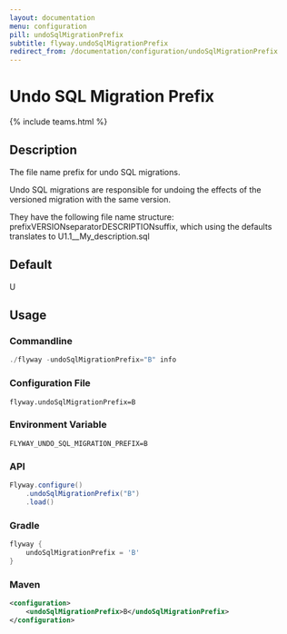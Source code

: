 ```yaml
---
layout: documentation
menu: configuration
pill: undoSqlMigrationPrefix
subtitle: flyway.undoSqlMigrationPrefix
redirect_from: /documentation/configuration/undoSqlMigrationPrefix
---
```


# Undo SQL Migration Prefix
{% include teams.html %}

## Description
The file name prefix for undo SQL migrations.

Undo SQL migrations are responsible for undoing the effects of the versioned migration with the same version.

They have the following file name structure: prefixVERSIONseparatorDESCRIPTIONsuffix, which using the defaults translates to U1.1__My_description.sql

## Default
U

## Usage

### Commandline
```powershell
./flyway -undoSqlMigrationPrefix="B" info
```

### Configuration File
```properties
flyway.undoSqlMigrationPrefix=B
```

### Environment Variable
```properties
FLYWAY_UNDO_SQL_MIGRATION_PREFIX=B
```

### API
```java
Flyway.configure()
    .undoSqlMigrationPrefix("B")
    .load()
```

### Gradle
```groovy
flyway {
    undoSqlMigrationPrefix = 'B'
}
```

### Maven
```xml
<configuration>
    <undoSqlMigrationPrefix>B</undoSqlMigrationPrefix>
</configuration>
```